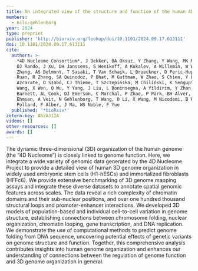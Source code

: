 ```yaml
---
title: An integrated view of the structure and function of the human 4D nucleome
members:
  - nils-gehlenborg
year: 2024
type: preprint
publisher: 'http://biorxiv.org/lookup/doi/10.1101/2024.09.17.613111'
doi: 10.1101/2024.09.17.613111
cite:
  authors: >-
    *4D Nucleome Consortium*, J Dekker, BA Oksuz, Y Zhang, Y Wang, MK Minsk, S Kuang, L Yang, JH Gibcus, N Krietenstein,
    OJ Rando, J Xu, DH Janssens, S Henikoff, A Kukalev, A Willemin, W Winick-Ng, R Kempfer, A Pombo, M Yu, P Kumar, L
    Zhang, AS Belmont, T Sasaki, T Van Schaik, L Brueckner, D Peric-Hupkes, B Van Steensel, P Wang, H Chai, M Kim, Y
    Ruan, R Zhang, SA Quinodoz, P Bhat, M Guttman, W Zhao, S Chien, Y Liu, SV Venev, D Plewczynski, I Irastorza
    Azcarate, D Szabó, CJ Thieme, T Szczepińska, M Chiliński, K Sengupta, M Conte, A Esposito, A Abraham, R Zhang, Y
    Wang, X Wen, Q Wu, Y Yang, J Liu, L Boninsegna, A Yildirim, Y Zhan, AM Chiariello, S Bianco, L Lee, M Hu, Y Li, RJ
    Barnett, AL Cook, DJ Emerson, C Marchal, P Zhao, P Park, BH Alver, A Schroeder, R Navelkar, C Bakker, W Ronchetti, S
    Ehmsen, A Veit, N Gehlenborg, T Wang, D Li, X Wang, M Nicodemi, B Ren, S Zhong, JE Phillips-Cremins, DM Gilbert, KS
    Pollard, F Alber, J Ma, WS Noble, F Yue
  published: '*bioRxiv*'
zotero-key: A6ZAJIIA
videos: []
other-resources: []
awards: []
---
```

The dynamic three-dimensional (3D) organization of the human genome (the “4D Nucleome”) is closely linked to genome function. Here, we integrate a wide variety of genomic data generated by the 4D Nucleome Project to provide a detailed view of human 3D genome organization in widely used embryonic stem cells (H1-hESCs) and immortalized fibroblasts (HFFc6). We provide extensive benchmarking of 3D genome mapping assays and integrate these diverse datasets to annotate spatial genomic features across scales. The data reveal a rich complexity of chromatin domains and their sub-nuclear positions, and over one hundred thousand structural loops and promoter-enhancer interactions. We developed 3D models of population-based and individual cell-to-cell variation in genome structure, establishing connections between chromosome folding, nuclear organization, chromatin looping, gene transcription, and DNA replication. We demonstrate the use of computational methods to predict genome folding from DNA sequence, uncovering potential effects of genetic variants on genome structure and function. Together, this comprehensive analysis contributes insights into human genome organization and enhances our understanding of connections between the regulation of genome function and 3D genome organization in general.
